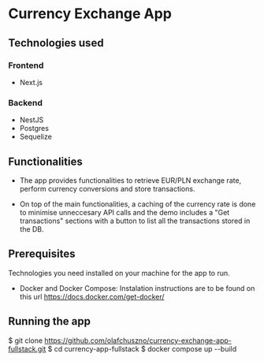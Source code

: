 # Currency Exchange App


## Technologies used

### Frontend
* Next.js

### Backend
* NestJS
* Postgres
* Sequelize


## Functionalities

* The app provides functionalities to retrieve EUR/PLN exchange rate, perform currency conversions and store transactions.

* On top of the main functionalities, a caching of the currency rate is done to minimise unneccesary API calls and the demo includes a "Get transactions" sections with a button to list all the transactions stored in the DB.


## Prerequisites

Technologies you need installed on your machine for the app to run.

- Docker and Docker Compose: Instalation instructions are to be found on this url https://docs.docker.com/get-docker/

## Running the app
  $ git clone https://github.com/olafchuszno/currency-exchange-app-fullstack.git
  $ cd currency-app-fullstack
  $ docker compose up --build
